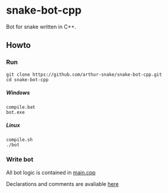 # snake-bot-cpp
Bot for snake written in C++.

## Howto

### Run
```
git clone https://github.com/arthur-snake/snake-bot-cpp.git
cd snake-bot-cpp
```

##### Windows
```
compile.bat
bot.exe
```

##### Linux
```
compile.sh
./bot
```
### Write bot
All bot logic is contained in [main.cpp](https://github.com/arthur-snake/snake-bot-cpp/blob/master/main.cpp)

Declarations and comments are avaliable [here](https://github.com/arthur-snake/snake-bot-cpp/blob/master/snake/snake.h)


